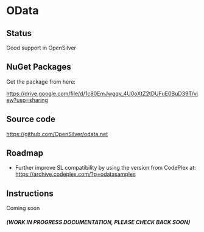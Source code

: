 ﻿# OData

## Status

Good support in OpenSilver

## NuGet Packages

Get the package from here:

https://drive.google.com/file/d/1c80EmJwgqv_4U0oXtZ2tDUFuE0BuD39T/view?usp=sharing

## Source code

https://github.com/OpenSilver/odata.net

## Roadmap

- Further improve SL compatibility by using the version from CodePlex at: https://archive.codeplex.com/?p=odatasamples

## Instructions

Coming soon

#### *(WORK IN PROGRESS DOCUMENTATION, PLEASE CHECK BACK SOON)*

